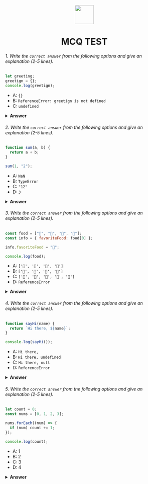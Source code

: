 <div align="center">
  <img height="60" src="https://edurev.gumlet.io/AllImages/original/ApplicationImages/CourseImages/944e5d47-8c55-4a89-91e5-22ab5f2798fc_CI.png">
  <h1>MCQ TEST</h1>
</div>

###### 1. Write the `correct answer` from the following options and give an explanation (2-5 lines).

```javascript
let greeting;
greetign = {};
console.log(greetign);
```

- A: `{}`
- B: `ReferenceError: greetign is not defined`
- C: `undefined`



<details><summary><b>Answer</b></summary>
<p>

#### Answer: C: `undefined`?

<i>Write your explanation here</i>

 Explaination: In the provided code there's a typOf: `greetign`  should be `greeting`. Due to this typeOf , the `greeting` variable remains undefided, so `consol.log(greetign) outputs` outputs `undefined`. The correct answer is C: `undefined`.

</p>
</details>

###### 2. Write the `correct answer` from the following options and give an explanation (2-5 lines).

```javascript
function sum(a, b) {
  return a + b;
}

sum(1, "2");
```

- A: `NaN`
- B: `TypeError`
- C: `"12"`
- D: `3`

<details><summary><b>Answer</b></summary>
<p>

#### Answer: C: `"12"` ?

<i>Write your explanation here</i>
JavaScript coverts the number `1` to a string and concatenates it write the string "2" , resulting in the string `"12"`.
</p>
</details>

###### 3. Write the `correct answer` from the following options and give an explanation (2-5 lines).

```javascript
const food = ["🍕", "🍫", "🥑", "🍔"];
const info = { favoriteFood: food[0] };

info.favoriteFood = "🍝";

console.log(food);
```

- A: `['🍕', '🍫', '🥑', '🍔']`
- B: `['🍝', '🍫', '🥑', '🍔']`
- C: `['🍝', '🍕', '🍫', '🥑', '🍔']`
- D: `ReferenceError`

<details><summary><b>Answer</b></summary>
<p>

#### Answer:  A: `['🍕', '🍫', '🥑', '🍔']`?

<i>Write your explanation here</i>
 Reassingining `info.favoriteFood` dose not change the original `food`.
 
</p>
</details>

###### 4. Write the `correct answer` from the following options and give an explanation (2-5 lines).

```javascript
function sayHi(name) {
  return `Hi there, ${name}`;
}

console.log(sayHi());
```

- A: `Hi there,`
- B: `Hi there, undefined`
- C: `Hi there, null`
- D: `ReferenceError`

<details><summary><b>Answer</b></summary>
<p>

#### Answer: B: `Hi there, undefined` ?

<i>Write your explanation here</i>
When the `sayHi()` function is called without an argument, the `name` parameter inside the function is `undefined`. The function still executes and returns a string containing `"Hi there,"` followed by the value of `name`, which is `undefined`. Therefore , the output is B:`Hi there, undefined`.
</p>
</details>

###### 5. Write the `correct answer` from the following options and give an explanation (2-5 lines).

```javascript
let count = 0;
const nums = [0, 1, 2, 3];

nums.forEach((num) => {
  if (num) count += 1;
});

console.log(count);
```

- A: 1
- B: 2
- C: 3
- D: 4

<details><summary><b>Answer</b></summary>
<p>

#### Answer: B: 2 ?

<i>Write your explanation here</i>
  The `forEach` loop iterates through the `nums` array.
  Numbers `1`, '2', and '3' are truhly values, so `count` is increased by 1 for each of them. The number `0` is falsy, so it dose'nt increase `count`. Hence, `count` becomes `2`.
  </p>
</details>
